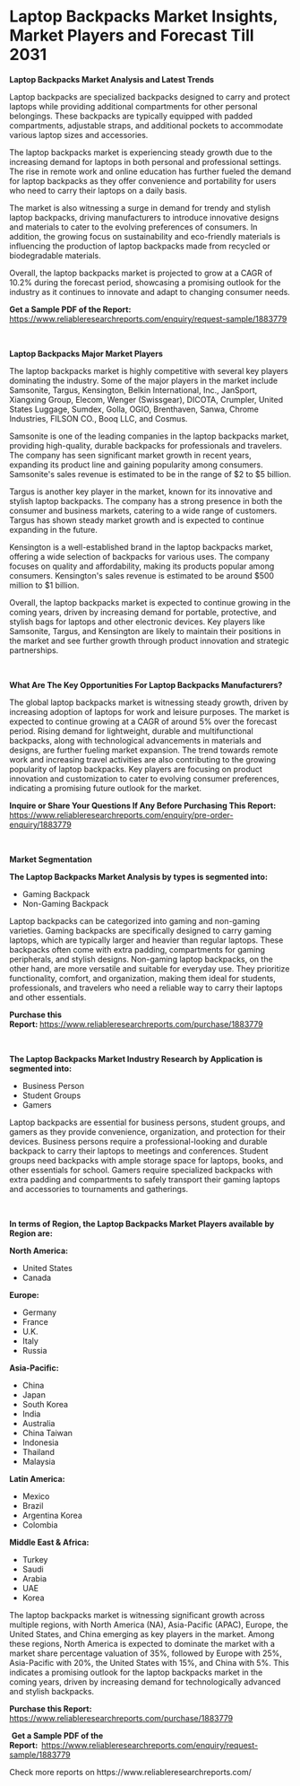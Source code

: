 <p><h1>Laptop Backpacks Market Insights, Market Players and Forecast Till 2031</h1></p><p><strong>Laptop Backpacks Market Analysis and Latest Trends</strong></p>
<p><p>Laptop backpacks are specialized backpacks designed to carry and protect laptops while providing additional compartments for other personal belongings. These backpacks are typically equipped with padded compartments, adjustable straps, and additional pockets to accommodate various laptop sizes and accessories.</p><p>The laptop backpacks market is experiencing steady growth due to the increasing demand for laptops in both personal and professional settings. The rise in remote work and online education has further fueled the demand for laptop backpacks as they offer convenience and portability for users who need to carry their laptops on a daily basis.</p><p>The market is also witnessing a surge in demand for trendy and stylish laptop backpacks, driving manufacturers to introduce innovative designs and materials to cater to the evolving preferences of consumers. In addition, the growing focus on sustainability and eco-friendly materials is influencing the production of laptop backpacks made from recycled or biodegradable materials.</p><p>Overall, the laptop backpacks market is projected to grow at a CAGR of 10.2% during the forecast period, showcasing a promising outlook for the industry as it continues to innovate and adapt to changing consumer needs.</p></p>
<p><strong>Get a Sample PDF of the Report:&nbsp;</strong> <a href="https://www.reliableresearchreports.com/enquiry/request-sample/1883779">https://www.reliableresearchreports.com/enquiry/request-sample/1883779</a></p>
<p>&nbsp;</p>
<p><strong>Laptop Backpacks Major Market Players</strong></p>
<p><p>The laptop backpacks market is highly competitive with several key players dominating the industry. Some of the major players in the market include Samsonite, Targus, Kensington, Belkin International, Inc., JanSport, Xiangxing Group, Elecom, Wenger (Swissgear), DICOTA, Crumpler, United States Luggage, Sumdex, Golla, OGIO, Brenthaven, Sanwa, Chrome Industries, FILSON CO., Booq LLC, and Cosmus.</p><p>Samsonite is one of the leading companies in the laptop backpacks market, providing high-quality, durable backpacks for professionals and travelers. The company has seen significant market growth in recent years, expanding its product line and gaining popularity among consumers. Samsonite's sales revenue is estimated to be in the range of $2 to $5 billion.</p><p>Targus is another key player in the market, known for its innovative and stylish laptop backpacks. The company has a strong presence in both the consumer and business markets, catering to a wide range of customers. Targus has shown steady market growth and is expected to continue expanding in the future.</p><p>Kensington is a well-established brand in the laptop backpacks market, offering a wide selection of backpacks for various uses. The company focuses on quality and affordability, making its products popular among consumers. Kensington's sales revenue is estimated to be around $500 million to $1 billion.</p><p>Overall, the laptop backpacks market is expected to continue growing in the coming years, driven by increasing demand for portable, protective, and stylish bags for laptops and other electronic devices. Key players like Samsonite, Targus, and Kensington are likely to maintain their positions in the market and see further growth through product innovation and strategic partnerships.</p></p>
<p>&nbsp;</p>
<p><strong>What Are The Key Opportunities For Laptop Backpacks Manufacturers?</strong></p>
<p><p>The global laptop backpacks market is witnessing steady growth, driven by increasing adoption of laptops for work and leisure purposes. The market is expected to continue growing at a CAGR of around 5% over the forecast period. Rising demand for lightweight, durable and multifunctional backpacks, along with technological advancements in materials and designs, are further fueling market expansion. The trend towards remote work and increasing travel activities are also contributing to the growing popularity of laptop backpacks. Key players are focusing on product innovation and customization to cater to evolving consumer preferences, indicating a promising future outlook for the market.</p></p>
<p><strong>Inquire or Share Your Questions If Any Before Purchasing This Report:</strong> <a href="https://www.reliableresearchreports.com/enquiry/pre-order-enquiry/1883779">https://www.reliableresearchreports.com/enquiry/pre-order-enquiry/1883779</a></p>
<p>&nbsp;</p>
<p><strong>Market Segmentation</strong></p>
<p><strong>The Laptop Backpacks Market Analysis by types is segmented into:</strong></p>
<p><ul><li>Gaming Backpack</li><li>Non-Gaming Backpack</li></ul></p>
<p><p>Laptop backpacks can be categorized into gaming and non-gaming varieties. Gaming backpacks are specifically designed to carry gaming laptops, which are typically larger and heavier than regular laptops. These backpacks often come with extra padding, compartments for gaming peripherals, and stylish designs. Non-gaming laptop backpacks, on the other hand, are more versatile and suitable for everyday use. They prioritize functionality, comfort, and organization, making them ideal for students, professionals, and travelers who need a reliable way to carry their laptops and other essentials.</p></p>
<p><strong>Purchase this Report:&nbsp;</strong><a href="https://www.reliableresearchreports.com/purchase/1883779">https://www.reliableresearchreports.com/purchase/1883779</a></p>
<p>&nbsp;</p>
<p><strong>The Laptop Backpacks Market Industry Research by Application is segmented into:</strong></p>
<p><ul><li>Business Person</li><li>Student Groups</li><li>Gamers</li></ul></p>
<p><p>Laptop backpacks are essential for business persons, student groups, and gamers as they provide convenience, organization, and protection for their devices. Business persons require a professional-looking and durable backpack to carry their laptops to meetings and conferences. Student groups need backpacks with ample storage space for laptops, books, and other essentials for school. Gamers require specialized backpacks with extra padding and compartments to safely transport their gaming laptops and accessories to tournaments and gatherings.</p></p>
<p>&nbsp;</p>
<p><strong>In terms of Region, the Laptop Backpacks Market Players available by Region are:</strong></p>
<p>
    <p> <strong> North America: </strong>
        <ul>
            <li>United States</li>
            <li>Canada</li>
        </ul>
        </p> 
    <p> <strong> Europe: </strong>
        <ul>
            <li>Germany</li>
            <li>France</li>
            <li>U.K.</li>
            <li>Italy</li>
            <li>Russia</li>
        </ul>
        </p> 
    <p> <strong> Asia-Pacific: </strong>
        <ul>
            <li>China</li>
            <li>Japan</li>
            <li>South Korea</li>
            <li>India</li>
            <li>Australia</li>
            <li>China Taiwan</li>
            <li>Indonesia</li>
            <li>Thailand</li>
            <li>Malaysia</li>
        </ul>
        </p> 
    <p> <strong> Latin America: </strong>
        <ul>
            <li>Mexico</li>
            <li>Brazil</li>
            <li>Argentina Korea</li>
            <li>Colombia</li>
        </ul>
        </p> 
    <p> <strong> Middle East & Africa: </strong>
        <ul>
            <li>Turkey</li>
            <li>Saudi</li>
            <li>Arabia</li>
            <li>UAE</li>
            <li>Korea</li>
        </ul>
    </p>
    </p>
<p><p>The laptop backpacks market is witnessing significant growth across multiple regions, with North America (NA), Asia-Pacific (APAC), Europe, the United States, and China emerging as key players in the market. Among these regions, North America is expected to dominate the market with a market share percentage valuation of 35%, followed by Europe with 25%, Asia-Pacific with 20%, the United States with 15%, and China with 5%. This indicates a promising outlook for the laptop backpacks market in the coming years, driven by increasing demand for technologically advanced and stylish backpacks.</p></p>
<p><strong>Purchase this Report: </strong><a href="https://www.reliableresearchreports.com/purchase/1883779">https://www.reliableresearchreports.com/purchase/1883779</a></p>
<p>&nbsp;<strong>Get a Sample PDF of the Report:&nbsp;&nbsp;</strong><a href="https://www.reliableresearchreports.com/enquiry/request-sample/1883779">https://www.reliableresearchreports.com/enquiry/request-sample/1883779</a></p>
<p><strong></strong></p>
<p>Check more reports on https://www.reliableresearchreports.com/</p>